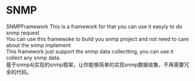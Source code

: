 # SNMP
SNMPFramework
This is a framework for that you can use it easyly to do snmp request<br>
You can use this framewoke to build you snmp project and not need to care about the snmp implement<br>
This framework just support the snmp data collectting, you can use it collect any snmp data.<br>
基于snmp4j实现的snmp框架，让你能够简单的实现snmp数据收集，不再需要冗余的代码。<br>
